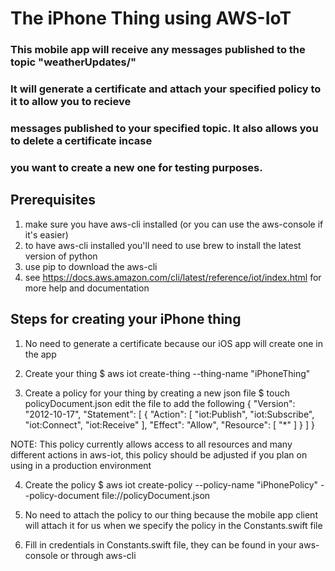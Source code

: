 # The iPhone Thing using AWS-IoT
### This mobile app will receive any messages published to the topic "weatherUpdates/"
### It will generate a certificate and attach your specified policy to it to allow you to recieve
### messages published to your specified topic. It also allows you to delete a certificate incase
### you want to create a new one for testing purposes.

## Prerequisites
1. make sure you have aws-cli installed (or you can use the aws-console if it's easier)
2. to have aws-cli installed you'll need to use brew to install the latest version of python
3. use pip to download the aws-cli
4. see https://docs.aws.amazon.com/cli/latest/reference/iot/index.html for more help and documentation

## Steps for creating your iPhone thing
1. No need to generate a certificate because our iOS app will create one in the app

2. Create your thing
$ aws iot create-thing --thing-name "iPhoneThing"

3. Create a policy for your thing by creating a new json file
$ touch policyDocument.json
edit the file to add the following
{
"Version": "2012-10-17",
"Statement": [
{
"Action": [
"iot:Publish",
"iot:Subscribe",
"iot:Connect",
"iot:Receive"
],
"Effect": "Allow",
"Resource": [
"*"
]
}
]
}

NOTE: This policy currently allows access to all resources and many different actions in aws-iot, this policy should be adjusted if you plan on using in a production environment

4. Create the policy
$ aws iot create-policy --policy-name "iPhonePolicy" --policy-document file://policyDocument.json

5. No need to attach the policy to our thing because the mobile app client will attach it for us when we specify the policy in the Constants.swift file

6. Fill in credentials in Constants.swift file, they can be found in your aws-console or through aws-cli

